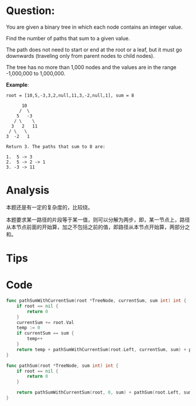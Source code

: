 # Question:

You are given a binary tree in which each node contains an integer value.

Find the number of paths that sum to a given value.

The path does not need to start or end at the root or a leaf, but it must go downwards (traveling only from parent nodes to child nodes).

The tree has no more than 1,000 nodes and the values are in the range -1,000,000 to 1,000,000.

**Example**:
```
root = [10,5,-3,3,2,null,11,3,-2,null,1], sum = 8

      10
     /  \
    5   -3
   / \    \
  3   2   11
 / \   \
3  -2   1

Return 3. The paths that sum to 8 are:

1.  5 -> 3
2.  5 -> 2 -> 1
3. -3 -> 11
```

# Analysis

本题还是有一定的复杂度的，比较绕。

本题要求某一路径的片段等于某一值，则可以分解为两步，即，某一节点上，路径从本节点前面的开始算，加之不包括之前的值，即路径从本节点开始算，两部分之和。

# Tips

# Code

```go
func pathSumWithCurrentSum(root *TreeNode, currentSum, sum int) int {
	if root == nil {
		return 0
	}
	currentSum += root.Val
	temp := 0
	if currentSum == sum {
		temp++
	}
	return temp + pathSumWithCurrentSum(root.Left, currentSum, sum) + pathSumWithCurrentSum(root.Right, currentSum, sum)
}

func pathSum(root *TreeNode, sum int) int {
	if root == nil {
		return 0
	}

	return pathSumWithCurrentSum(root, 0, sum) + pathSum(root.Left, sum) + pathSum(root.Right, sum)
}
```
